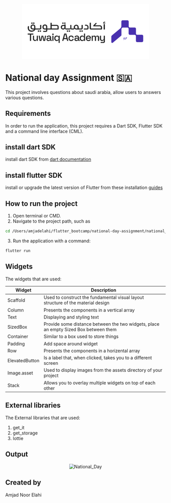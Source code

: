 <p align="center">
<img src="assets/tuwaiq_academy_logo.png" alt="Tuwaiq" width="400"/>
<br/>

# National day Assignment 🇸🇦

  This project involves questions about saudi arabia, allow users to answers various questions.

## Requirements

 In order to run the application, this project requires a Dart SDK, Flutter SDK and a command line interface (CML).

## install dart SDK
 install dart SDK from [dart documentation](https://dart.dev/get-dart)

 ## install flutter SDK
 install or upgrade the latest version of Flutter from these installation [guides](https://docs.flutter.dev/get-started/install)

## How to run the project

1. Open terminal or CMD.
2. Navigate to the project path, such as 
```bash
cd /Users/amjadelahi/flutter_bootcamp/national-day-assignment/national_day
```
 3. Run the application with a command: 
```bash
flutter run
```
 ## Widgets 
The widgets that are used:

| Widget | Description |
| --- | --- |
| Scaffold | Used to construct the fundamental visual layout structure of the material design |
| Column | Presents the components in a vertical array |
| Text | Displaying and styling text |
| SizedBox | Provide some distance between the two widgets, place an empty Sized Box between them |
| Container | Similar to a box used to store things |
| Padding | Add space around widget |
| Row | Presents the components in a horizental array |
| ElevatedButton | Is a label that, when clicked, takes you to a different screen |
| Image.asset | Used to display images from the assets directory of your project |
| Stack | Allows you to overlay multiple widgets on top of each other |

## External libraries
The External libraries that are used:
1.  get_it
2.  get_storage
3.  lottie

## Output

<p align="center">
<img src="assets/national_day_output.gif" alt="National_Day" width="400"/>
<br/>

## Created by
Amjad Noor Elahi


